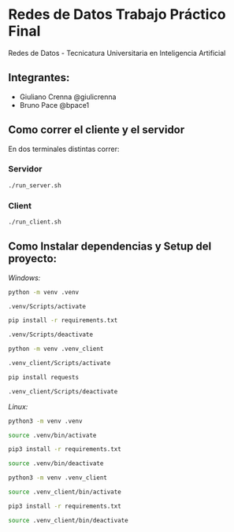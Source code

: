 # Redes de Datos Trabajo Práctico Final

Redes de Datos - Tecnicatura Universitaria en Inteligencia Artificial

## Integrantes:
- Giuliano Crenna @giulicrenna
- Bruno Pace @bpace1

## Como correr el cliente y el servidor

En dos terminales distintas correr:

### Servidor

```bash
./run_server.sh
```

### Client

```bash
./run_client.sh
```

## Como Instalar dependencias y Setup del proyecto:

*Windows:*

```bash
python -m venv .venv

.venv/Scripts/activate

pip install -r requirements.txt

.venv/Scripts/deactivate

python -m venv .venv_client

.venv_client/Scripts/activate

pip install requests

.venv_client/Scripts/deactivate
```

*Linux:*

```bash
python3 -m venv .venv

source .venv/bin/activate

pip3 install -r requirements.txt

source .venv/bin/deactivate

python3 -m venv .venv_client

source .venv_client/bin/activate

pip3 install -r requirements.txt

source .venv_client/bin/deactivate
```
